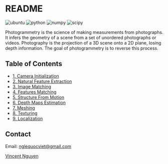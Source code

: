 # README

![ubuntu](https://img.shields.io/badge/ubuntu-%3E%3D18.04-blueviolet?style=for-the-badge&logo=ubuntu) ![python](https://img.shields.io/badge/python-%3E%3D3.6-blue?style=for-the-badge&logo=python) ![numpy](https://img.shields.io/badge/numpy-%3E%3D1.19-skyblue?style=for-the-badge&logo=numpy) ![scipy](https://img.shields.io/badge/scipy-%3E%3D1.60-lightblue?style=for-the-badge&logo=scipy)

Photogrammetry is the science of making measurements from photographs. It infers the geometry of a scene from a set of unordered photographs or videos. Photography is the projection of a 3D scene onto a 2D plane, losing depth information. The goal of photogrammetry is to reverse this process.

## Table of Contents

* [1. Camera Initialization](1-camerainitialization.md)
* [2. Natural Feature Extraction](2-natutalfeatureextraction.md)
* [3. Image Matching](3-imagematching.md)
* [4. Features Matching](4-featuresmatching.md)
* [5. Structure From Motion](5-structurefrommotion.md)
* [6. Depth Maps Estimation](6-depthmapsestimation.md)
* [7. Meshing](7-meshing.md)
* [8. Texturing](8-texturing.md)
* [9. Localization](9-localization.md)

## Contact

Email: nglequocviet@gmail.com

[Vincent Nguyen](https://github.com/reidite/Photo2Mesh/tree/93542a204d49b8071ac71d803a548c7611ee225b/vincentnguyen.info)

